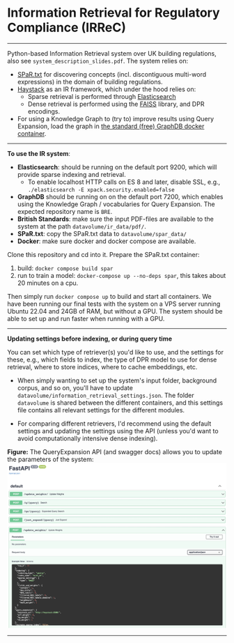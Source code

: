 # Information Retrieval for Regulatory Compliance (IRReC)

---
Python-based Information Retrieval system over UK building regulations, also see `system_description_slides.pdf`. The
system relies on:
* [SPaR.txt](https://github.com/rubenkruiper/SPaR.txt) for discovering concepts (incl. discontiguous multi-word expressions) in the domain of building regulations.
* [Haystack](https://github.com/deepset-ai/haystack/) as an IR framework, which under the hood relies on:
  * Sparse retrieval is performed through [Elasticsearch](https://www.elastic.co/downloads/elasticsearch) 
  * Dense retrieval is performed using the [FAISS](https://faiss.ai/) library, and DPR encodings.
* For using a Knowledge Graph to (try to) improve results using Query Expansion, load the
graph in [the standard (free) GraphDB docker container](https://github.com/Ontotext-AD/graphdb-docker).

---
**To use the IR system**:
* **Elasticsearch**: should be running on the default port 9200, which will provide sparse indexing and retrieval.
  * To enable localhost HTTP calls on ES 8 and later, disable SSL, e.g., `./elasticsearch -E xpack.security.enabled=false`
* **GraphDB** should be running on on the default port 7200, which enables using the Knowledge Graph / vocabularies 
for Query Expansion. The expected repository name is `BRE`.
* **British Standards**: make sure the input PDF-files are available to the system at the path `datavolume/ir_data/pdf/`.
* **SPaR.txt**: copy the SPaR.txt data to `datavolume/spar_data/`
* **Docker**: make sure docker and docker compose are available.

Clone this repository and cd into it. Prepare the SPaR.txt container:
1. build: `docker compose build spar`
2. run to train a model: `docker-compose up --no-deps spar`, this takes about 20 minutes on a cpu.


Then simply run `docker compose up` to build and start all containers. We have been running our final tests with the system on a VPS server running Ubuntu 22.04 and 24GB of RAM, but without a GPU. The system should be able to set up and run faster when running with a GPU. 
<!-- ; the assumption is that you have one of the following:
1. One or several pre-trained clustering models, enabling clustering of unseen text on a CPU. To this end copy the contents
  the `cluster_data.zip` file to the path: `datavolume/cluster_data`
2. A GPU-enabled machine, with KMCUDA set up correctly (also see note see below) to be able to create your own clustering model. -->

<!-- **FIRST RUNS**  
When the system is being run for the first time, each of the docker containers is trying
to access each-others API's to continue their own processes. Therefore, it may be required to
re-initialise some of the containers. Options include:
* restart the whole system with `docker compose up`
* restart single container from separate terminal window `sudo docker-compose up --force-recreate --no-deps -d $container_name`
with `$container_name` being one of: `haystack`, `cluster`, `spar`, `query_expansion`. -->


---
**Updating settings before indexing, or during query time**

You can set which type of retriever(s) you'd like to use, and the settings for these, e.g., which fields to index, the type of DPR model to use for dense retrieval, where to store indices, where to cache embeddings, etc. 

* When simply wanting to set up the system's input folder, background corpus, and so on, you'll have to update `datavolume/information_retrieval_settings.json`. The folder `datavolume` is shared between the different containers, and this settings file contains all relevant settings for the different modules.

* For comparing different retrievers, I'd recommend using the default settings and updating the settings using the API (unless you'd want to avoid computationally intensive dense indexing). 


**Figure:** The QueryExpansion API (and swagger docs) allows you to update the parameters of the system:
![alt text](https://github.com/rubenkruiper/irrec/blob/main/swagger_qe.jpeg?raw=true)
![alt text](https://github.com/rubenkruiper/irrec/blob/main/swagger_parameters.jpeg?raw=true)

---
<!-- Old clustering module

If interested in **training a clustering model** from scratch:

* The clustering container relies on [KMCUDA](https://github.com/src-d/kmcuda)
and, therefore, it is important to adjust the `Dockerfile` inside the Clustering folder to ensure
KMCUDA installs correctly for your system setup. An Nvidia CUDA-enabled GPU is required, currently the system runs in 
Ubuntu 18.04 on a Titan Xp (CUDA_ARCH:52, Driver Version: 470.103.01, CUDA Version: 11.4). 
* When using KMCUDA, it becomes possible to rely on cosine-based KMeans. -->

